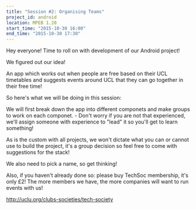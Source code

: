 ```yaml
---
title: "Session #2: Organising Teams"
project_id: android
location: MPEB 1.20
start_time: "2015-10-30 16:00"
end_time: "2015-10-30 17:30"
---
```


Hey everyone! Time to roll on with development of our Android project!

We figured out our idea!

An app which works out when people are free based on their UCL timetables and suggests events around UCL that they can go together in their free time!

So here's what we will be doing in this session:

We will first break down the app into different componets and make groups to work on each componet. - Don't worry if you are not that experienced, we'll assign someone with experience to "lead" it so you'll get to learn something!

As is the custom with all projects, we won't dictate what you can or cannot use to build the project, it's a group decision so feel free to come with suggestions for the stack!

We also need to pick a name, so get thinking!

Also, if you haven't already done so: please buy TechSoc membership, it's only £2! The more members we have, the more companies will want to run events with us!

<http://uclu.org/clubs-societies/tech-society>

